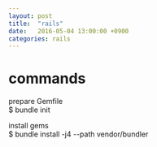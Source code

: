 ```yaml
---
layout: post
title:  "rails"
date:   2016-05-04 13:00:00 +0900
categories: rails
---
```


# commands

prepare Gemfile  
$ bundle init  

install gems  
$ bundle install -j4 --path vendor/bundler  



